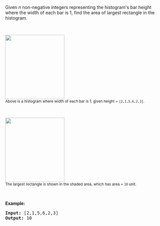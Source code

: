 <p>Given <em>n</em> non-negative integers representing the histogram&#39;s bar height where the width of each bar is 1, find the area of largest rectangle in the histogram.</p>

<p>&nbsp;</p>

<p><img src="https://assets.leetcode.com/uploads/2018/10/12/histogram.png" style="width: 188px; height: 204px;" /><br />
<small>Above is a histogram where width of each bar is 1, given height = <code>[2,1,5,6,2,3]</code>.</small></p>

<p>&nbsp;</p>

<p><img src="https://assets.leetcode.com/uploads/2018/10/12/histogram_area.png" style="width: 188px; height: 204px;" /><br />
<small>The largest rectangle is shown in the shaded area, which has area = <code>10</code> unit.</small></p>

<p>&nbsp;</p>

<p><strong>Example:</strong></p>

<pre>
<strong>Input:</strong> [2,1,5,6,2,3]
<strong>Output:</strong> 10
</pre>

